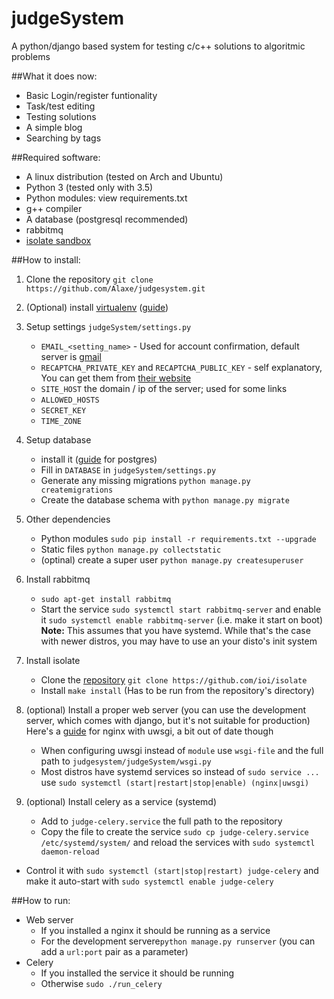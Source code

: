 # judgeSystem
A python/django based system for testing c/c++ solutions to algoritmic problems

##What it does now:
* Basic Login/register funtionality
* Task/test editing
* Testing solutions
* A simple blog
* Searching by tags

##Required software:
* A linux distribution (tested on Arch and Ubuntu)
* Python 3 (tested only with 3.5)
* Python modules: view requirements.txt
* g++ compiler
* A database (postgresql recommended)
* rabbitmq
* [isolate sandbox][isolate]

##How to install:
1. Clone the repository `git clone https://github.com/Alaxe/judgesystem.git`
2. (Optional) install [virtualenv][virtualenv] ([guide][virtualenv_guide])
3. Setup settings `judgeSystem/settings.py`
    * `EMAIL_<setting_name>` - Used for account confirmation, default server is
        [gmail]
    * `RECAPTCHA_PRIVATE_KEY` and `RECAPTCHA_PUBLIC_KEY` - self explanatory,
      You can get them from [their website][recaptcha]
    * `SITE_HOST` the domain / ip of the server; used for some links
    * `ALLOWED_HOSTS`
    * `SECRET_KEY` 
    * `TIME_ZONE` 

4. Setup database 
    * install it ([guide][postgres_guide] for postgres)
    * Fill in `DATABASE` in `judgeSystem/settings.py`
    * Generate any missing migrations `python manage.py createmigrations`
    * Create the database schema with `python manage.py migrate`
5. Other dependencies
    * Python modules `sudo pip install -r requirements.txt --upgrade`
    * Static files `python manage.py collectstatic`
    * (optinal) create a super user `python manage.py createsuperuser`
4. Install rabbitmq
    * `sudo apt-get install rabbitmq`
    * Start the service `sudo systemctl start rabbitmq-server` and enable it
      `sudo systemctl enable rabbitmq-server` (i.e. make it start on boot)
      **Note:** This assumes that you have systemd. While that's the case with
      newer distros, you may have to use an your disto's init system
5. Install isolate
    * Clone the [repository][isolate] `git clone https://github.com/ioi/isolate`
    * Install `make install` (Has to be run from the repository's directory)
6. (optional) Install a proper web server (you can use the development server,
   which comes with django, but it's not suitable for production) Here's a 
   [guide][nginx_uwsgi_guide] for nginx with uwsgi, a bit out of date though
    * When configuring uwsgi instead of `module` use `wsgi-file` and the full
      path to `judgesystem/judgeSystem/wsgi.py`
    * Most distros have systemd services so instead of `sudo service ...`
      use `sudo systemctl (start|restart|stop|enable) (nginx|uwsgi)`
7. (optional) Install celery as a service (systemd)
   * Add to `judge-celery.service` the full path to the repository
   * Copy the file to create the service `sudo cp judge-celery.service
       /etc/systemd/system/` and reload the services with `sudo systemctl
       daemon-reload`
  * Control it with `sudo systemctl (start|stop|restart) judge-celery` and make
      it auto-start with `sudo systemctl enable judge-celery`

##How to run:
  * Web server
      * If you installed a nginx it should be running as a service
      * For the development servere`python manage.py runserver` (you can add a `url:port` pair as a
        parameter)
  * Celery 
      * If you installed the service it should be running
      * Otherwise `sudo ./run_celery`

[isolate]: https://github.com/ioi/isolate
[virtualenv]: https://virtualenv.pypa.io/en/stable/
[virtualenv_guide]: https://www.digitalocean.com/community/tutorials/how-to-serve-django-applications-with-uwsgi-and-nginx-on-ubuntu-14-04#install-and-configure-virtualenv-and-virtualenvwrapper
[postgres_guide]: https://www.digitalocean.com/community/tutorials/how-to-use-postgresql-with-your-django-application-on-ubuntu-14-04#create-a-database-and-database-user

[gmail]: http://mail.google.com/
[recaptcha]: https://www.google.com/recaptcha

[nginx_uwsgi_guide]: https://www.digitalocean.com/community/tutorials/how-to-serve-django-applications-with-uwsgi-and-nginx-on-ubuntu-14-04#setting-up-the-uwsgi-application-server
